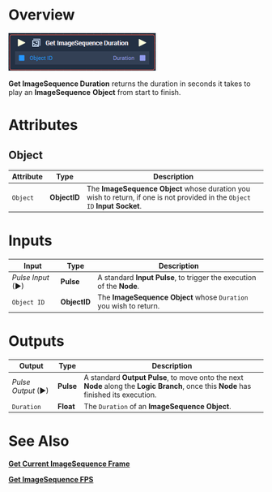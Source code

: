 # Overview

![The Get Imagesequence Duration Node.](../../../.gitbook/assets/incari/imagesequence/GetImageSequenceDuration.PNG)

**Get ImageSequence Duration** returns the duration in seconds it takes to play an **ImageSequence** **Object** from start to finish.

# Attributes
## Object

|Attribute|Type|Description|
|---|---|---|
|`Object`|**ObjectID**|The **ImageSequence** **Object** whose duration you wish to return, if one is not provided in the `Object ID` **Input** **Socket**.|

# Inputs

|Input|Type|Description|
|---|---|---|
|*Pulse Input* (►)|**Pulse**|A standard **Input Pulse**, to trigger the execution of the **Node**.|
|`Object ID`|**ObjectID**|The **ImageSequence** **Object** whose `Duration` you wish to return.|


# Outputs

|Output|Type|Description|
|---|---|---|
|*Pulse Output* (►)|**Pulse**|A standard **Output Pulse**, to move onto the next **Node** along the **Logic Branch**, once this **Node** has finished its execution.|
|`Duration`|**Float**|The `Duration` of an **ImageSequence** **Object**.|

# See Also
[**Get Current ImageSequence Frame**](get-current-imagesequence-frame.md)

[**Get ImageSequence FPS**](get-imagesequence-fps.md)

